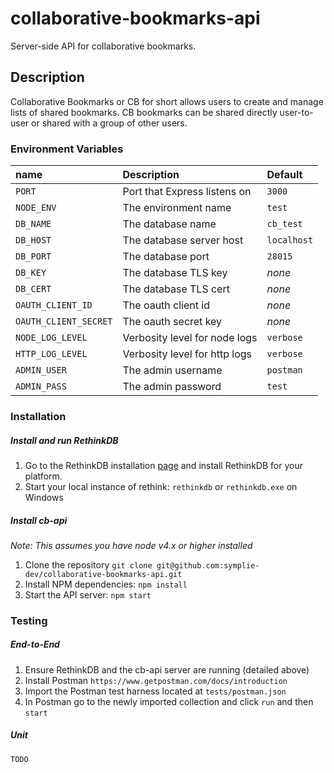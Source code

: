 # collaborative-bookmarks-api

Server-side API for collaborative bookmarks.

## Description

Collaborative Bookmarks or CB for short allows users to create and manage
lists of shared bookmarks. CB bookmarks can be shared directly user-to-user or
shared with a group of other users.

### Environment Variables

| name                  | Description                   | Default     |
|:----------------------|:------------------------------|:------------|
| `PORT`                | Port that Express listens on  | `3000`      |
| `NODE_ENV`            | The environment name          | `test`      |
| `DB_NAME`             | The database name             | `cb_test`   |
| `DB_HOST`             | The database server host      | `localhost` |
| `DB_PORT`             | The database port             | `28015`     |
| `DB_KEY`              | The database TLS key          | _none_      |
| `DB_CERT`             | The database TLS cert         | _none_      |
| `OAUTH_CLIENT_ID`     | The oauth client id           | _none_      |
| `OAUTH_CLIENT_SECRET` | The oauth secret key          | _none_      |
| `NODE_LOG_LEVEL`      | Verbosity level for node logs | `verbose`   |
| `HTTP_LOG_LEVEL`      | Verbosity level for http logs | `verbose`   |
| `ADMIN_USER`          | The admin username            | `postman`   |
| `ADMIN_PASS`          | The admin password            | `test`      |

### Installation

##### Install and run RethinkDB

1. Go to the RethinkDB installation [page][0] and install RethinkDB for your
  platform.
2. Start your local instance of rethink: `rethinkdb` or `rethinkdb.exe` on
  Windows

##### Install cb-api

_Note: This assumes you have node v4.x or higher installed_

1. Clone the repository `git clone git@github.com:symplie-dev/collaborative-bookmarks-api.git`
2. Install NPM dependencies: `npm install`
3. Start the API server: `npm start`

### Testing

##### End-to-End

1. Ensure RethinkDB and the cb-api server are running (detailed above)
2. Install Postman `https://www.getpostman.com/docs/introduction`
3. Import the Postman test harness located at `tests/postman.json`
4. In Postman go to the newly imported collection and click `run` and then `start`

##### Unit

`TODO`



[0]: https://rethinkdb.com/docs/install/